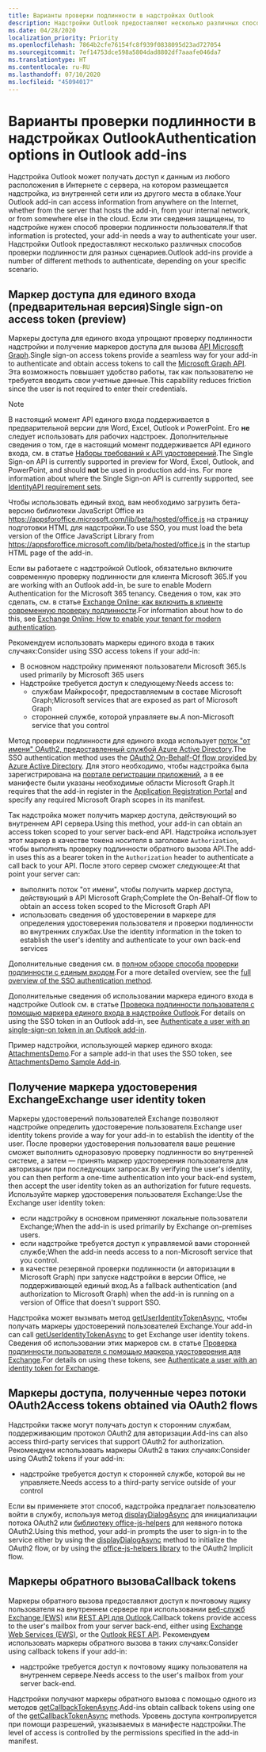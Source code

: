 ```yaml
---
title: Варианты проверки подлинности в надстройках Outlook
description: Надстройки Outlook предоставляют несколько различных способов проверки подлинности для разных сценариев.
ms.date: 04/28/2020
localization_priority: Priority
ms.openlocfilehash: 7864b2cfe76154fc8f939f0838095d23ad727054
ms.sourcegitcommit: 7ef14753dce598a5804dad8802df7aaafe046da7
ms.translationtype: HT
ms.contentlocale: ru-RU
ms.lasthandoff: 07/10/2020
ms.locfileid: "45094017"
---
```

# <a name="authentication-options-in-outlook-add-ins"></a><span data-ttu-id="491af-103">Варианты проверки подлинности в надстройках Outlook</span><span class="sxs-lookup"><span data-stu-id="491af-103">Authentication options in Outlook add-ins</span></span>

<span data-ttu-id="491af-104">Надстройка Outlook может получать доступ к данным из любого расположения в Интернете с сервера, на котором размещается надстройка, из внутренней сети или из другого места в облаке.</span><span class="sxs-lookup"><span data-stu-id="491af-104">Your Outlook add-in can access information from anywhere on the Internet, whether from the server that hosts the add-in, from your internal network, or from somewhere else in the cloud.</span></span> <span data-ttu-id="491af-105">Если эти сведения защищены, то надстройке нужен способ проверки подлинности пользователя.</span><span class="sxs-lookup"><span data-stu-id="491af-105">If that information is protected, your add-in needs a way to authenticate your user.</span></span> <span data-ttu-id="491af-106">Надстройки Outlook предоставляют несколько различных способов проверки подлинности для разных сценариев.</span><span class="sxs-lookup"><span data-stu-id="491af-106">Outlook add-ins provide a number of different methods to authenticate, depending on your specific scenario.</span></span>

## <a name="single-sign-on-access-token-preview"></a><span data-ttu-id="491af-107">Маркер доступа для единого входа (предварительная версия)</span><span class="sxs-lookup"><span data-stu-id="491af-107">Single sign-on access token (preview)</span></span>

<span data-ttu-id="491af-108">Маркеры доступа для единого входа упрощают проверку подлинности надстройки и получение маркеров доступа для вызова [API Microsoft Graph](/graph/overview).</span><span class="sxs-lookup"><span data-stu-id="491af-108">Single sign-on access tokens provide a seamless way for your add-in to authenticate and obtain access tokens to call the [Microsoft Graph API](/graph/overview).</span></span> <span data-ttu-id="491af-109">Эта возможность повышает удобство работы, так как пользователю не требуется вводить свои учетные данные.</span><span class="sxs-lookup"><span data-stu-id="491af-109">This capability reduces friction since the user is not required to enter their credentials.</span></span>

> [!NOTE]
> <span data-ttu-id="491af-110">В настоящий момент API единого входа поддерживается в предварительной версии для Word, Excel, Outlook и PowerPoint. Его **не** следует использовать для рабочих надстроек. Дополнительные сведения о том, где в настоящий момент поддерживается API единого входа, см. в статье [Наборы требований к API удостоверений](../reference/requirement-sets/identity-api-requirement-sets.md).</span><span class="sxs-lookup"><span data-stu-id="491af-110">The Single Sign-on API is currently supported in preview for Word, Excel, Outlook, and PowerPoint, and should **not** be used in production add-ins. For more information about where the Single Sign-on API is currently supported, see [IdentityAPI requirement sets](../reference/requirement-sets/identity-api-requirement-sets.md).</span></span>
>
> <span data-ttu-id="491af-111">Чтобы использовать единый вход, вам необходимо загрузить бета-версию библиотеки JavaScript Office из https://appsforoffice.microsoft.com/lib/beta/hosted/office.js на страницу подготовки HTML для надстройки.</span><span class="sxs-lookup"><span data-stu-id="491af-111">To use SSO, you must load the beta version of the Office JavaScript Library from https://appsforoffice.microsoft.com/lib/beta/hosted/office.js in the startup HTML page of the add-in.</span></span>
>
> <span data-ttu-id="491af-112">Если вы работаете с надстройкой Outlook, обязательно включите современную проверку подлинности для клиента Microsoft 365.</span><span class="sxs-lookup"><span data-stu-id="491af-112">If you are working with an Outlook add-in, be sure to enable Modern Authentication for the Microsoft 365 tenancy.</span></span> <span data-ttu-id="491af-113">Сведения о том, как это сделать, см. в статье [Exchange Online: как включить в клиенте современную проверку подлинности](https://social.technet.microsoft.com/wiki/contents/articles/32711.exchange-online-how-to-enable-your-tenant-for-modern-authentication.aspx).</span><span class="sxs-lookup"><span data-stu-id="491af-113">For information about how to do this, see [Exchange Online: How to enable your tenant for modern authentication](https://social.technet.microsoft.com/wiki/contents/articles/32711.exchange-online-how-to-enable-your-tenant-for-modern-authentication.aspx).</span></span>

<span data-ttu-id="491af-114">Рекомендуем использовать маркеры единого входа в таких случаях:</span><span class="sxs-lookup"><span data-stu-id="491af-114">Consider using SSO access tokens if your add-in:</span></span>

- <span data-ttu-id="491af-115">В основном надстройку применяют пользователи Microsoft 365.</span><span class="sxs-lookup"><span data-stu-id="491af-115">Is used primarily by Microsoft 365 users</span></span>
- <span data-ttu-id="491af-116">Надстройке требуется доступ к следующему:</span><span class="sxs-lookup"><span data-stu-id="491af-116">Needs access to:</span></span>
  - <span data-ttu-id="491af-117">службам Майкрософт, предоставляемым в составе Microsoft Graph;</span><span class="sxs-lookup"><span data-stu-id="491af-117">Microsoft services that are exposed as part of Microsoft Graph</span></span>
  - <span data-ttu-id="491af-118">сторонней службе, которой управляете вы.</span><span class="sxs-lookup"><span data-stu-id="491af-118">A non-Microsoft service that you control</span></span>

<span data-ttu-id="491af-119">Метод проверки подлинности для единого входа использует [поток "от имени" OAuth2, предоставленный службой Azure Active Directory](/azure/active-directory/develop/active-directory-v2-protocols-oauth-on-behalf-of).</span><span class="sxs-lookup"><span data-stu-id="491af-119">The SSO authentication method uses the [OAuth2 On-Behalf-Of flow provided by Azure Active Directory](/azure/active-directory/develop/active-directory-v2-protocols-oauth-on-behalf-of).</span></span> <span data-ttu-id="491af-120">Для этого необходимо, чтобы надстройка была зарегистрирована на [портале регистрации приложений](https://apps.dev.microsoft.com/), а в ее манифесте были указаны необходимые области Microsoft Graph.</span><span class="sxs-lookup"><span data-stu-id="491af-120">It requires that the add-in register in the [Application Registration Portal](https://apps.dev.microsoft.com/) and specify any required Microsoft Graph scopes in its manifest.</span></span>

<span data-ttu-id="491af-121">Так надстройка может получить маркер доступа, действующий во внутреннем API сервера.</span><span class="sxs-lookup"><span data-stu-id="491af-121">Using this method, your add-in can obtain an access token scoped to your server back-end API.</span></span> <span data-ttu-id="491af-122">Надстройка использует этот маркер в качестве токена носителя в заголовке `Authorization`, чтобы выполнять проверку подлинности обратного вызова API.</span><span class="sxs-lookup"><span data-stu-id="491af-122">The add-in uses this as a bearer token in the `Authorization` header to authenticate a call back to your API.</span></span> <span data-ttu-id="491af-123">После этого сервер сможет следующее:</span><span class="sxs-lookup"><span data-stu-id="491af-123">At that point your server can:</span></span>

- <span data-ttu-id="491af-124">выполнить поток "от имени", чтобы получить маркер доступа, действующий в API Microsoft Graph;</span><span class="sxs-lookup"><span data-stu-id="491af-124">Complete the On-Behalf-Of flow to obtain an access token scoped to the Microsoft Graph API</span></span>
- <span data-ttu-id="491af-125">использовать сведения об удостоверении в маркере для определения удостоверения пользователя и проверки подлинности во внутренних службах.</span><span class="sxs-lookup"><span data-stu-id="491af-125">Use the identity information in the token to establish the user's identity and authenticate to your own back-end services</span></span>

<span data-ttu-id="491af-126">Дополнительные сведения см. в [полном обзоре способа проверки подлинности с единым входом](../develop/sso-in-office-add-ins.md).</span><span class="sxs-lookup"><span data-stu-id="491af-126">For a more detailed overview, see the [full overview of the SSO authentication method](../develop/sso-in-office-add-ins.md).</span></span>

<span data-ttu-id="491af-127">Дополнительные сведения об использовании маркера единого входа в надстройке Outlook см. в статье [Проверка подлинности пользователя с помощью маркера единого входа в надстройке Outlook](authenticate-a-user-with-an-sso-token.md).</span><span class="sxs-lookup"><span data-stu-id="491af-127">For details on using the SSO token in an Outlook add-in, see [Authenticate a user with an single-sign-on token in an Outlook add-in](authenticate-a-user-with-an-sso-token.md).</span></span>

<span data-ttu-id="491af-128">Пример надстройки, использующей маркер единого входа: [AttachmentsDemo](https://github.com/OfficeDev/outlook-add-in-attachments-demo).</span><span class="sxs-lookup"><span data-stu-id="491af-128">For a sample add-in that uses the SSO token, see [AttachmentsDemo Sample Add-in](https://github.com/OfficeDev/outlook-add-in-attachments-demo).</span></span>

## <a name="exchange-user-identity-token"></a><span data-ttu-id="491af-129">Получение маркера удостоверения Exchange</span><span class="sxs-lookup"><span data-stu-id="491af-129">Exchange user identity token</span></span>

<span data-ttu-id="491af-130">Маркеры удостоверений пользователей Exchange позволяют надстройке определить удостоверение пользователя.</span><span class="sxs-lookup"><span data-stu-id="491af-130">Exchange user identity tokens provide a way for your add-in to establish the identity of the user.</span></span> <span data-ttu-id="491af-131">После проверки удостоверения пользователя ваше решение сможет выполнить одноразовую проверку подлинности во внутренней системе, а затем — принять маркер удостоверения пользователя для авторизации при последующих запросах.</span><span class="sxs-lookup"><span data-stu-id="491af-131">By verifying the user's identity, you can then perform a one-time authentication into your back-end system, then accept the user identity token as an authorization for future requests.</span></span> <span data-ttu-id="491af-132">Используйте маркер удостоверения пользователя Exchange:</span><span class="sxs-lookup"><span data-stu-id="491af-132">Use the Exchange user identity token:</span></span>

- <span data-ttu-id="491af-133">если надстройку в основном применяют локальные пользователи Exchange;</span><span class="sxs-lookup"><span data-stu-id="491af-133">When the add-in is used primarily by Exchange on-premises users.</span></span>
- <span data-ttu-id="491af-134">если надстройке требуется доступ к управляемой вами сторонней службе;</span><span class="sxs-lookup"><span data-stu-id="491af-134">When the add-in needs access to a non-Microsoft service that you control.</span></span>
- <span data-ttu-id="491af-135">в качестве резервной проверки подлинности (и авторизации в Microsoft Graph) при запуске надстройки в версии Office, не поддерживающей единый вход.</span><span class="sxs-lookup"><span data-stu-id="491af-135">As a fallback authentication (and authorization to Microsoft Graph) when the add-in is running on a version of Office that doesn't support SSO.</span></span>

<span data-ttu-id="491af-136">Надстройка может вызывать метод [getUserIdentityTokenAsync](/javascript/api/outlook/office.mailbox#getuseridentitytokenasync-callback--usercontext-), чтобы получать маркеры удостоверений пользователей Exchange.</span><span class="sxs-lookup"><span data-stu-id="491af-136">Your add-in can call [getUserIdentityTokenAsync](/javascript/api/outlook/office.mailbox#getuseridentitytokenasync-callback--usercontext-) to get Exchange user identity tokens.</span></span> <span data-ttu-id="491af-137">Сведения об использовании этих маркеров см. в статье [Проверка подлинности пользователя с помощью маркера удостоверения для Exchange](authenticate-a-user-with-an-identity-token.md).</span><span class="sxs-lookup"><span data-stu-id="491af-137">For details on using these tokens, see [Authenticate a user with an identity token for Exchange](authenticate-a-user-with-an-identity-token.md).</span></span>

## <a name="access-tokens-obtained-via-oauth2-flows"></a><span data-ttu-id="491af-138">Маркеры доступа, полученные через потоки OAuth2</span><span class="sxs-lookup"><span data-stu-id="491af-138">Access tokens obtained via OAuth2 flows</span></span>

<span data-ttu-id="491af-139">Надстройки также могут получать доступ к сторонним службам, поддерживающим протокол OAuth2 для авторизации.</span><span class="sxs-lookup"><span data-stu-id="491af-139">Add-ins can also access third-party services that support OAuth2 for authorization.</span></span> <span data-ttu-id="491af-140">Рекомендуем использовать маркеры OAuth2 в таких случаях:</span><span class="sxs-lookup"><span data-stu-id="491af-140">Consider using OAuth2 tokens if your add-in:</span></span>

- <span data-ttu-id="491af-141">надстройке требуется доступ к сторонней службе, которой вы не управляете.</span><span class="sxs-lookup"><span data-stu-id="491af-141">Needs access to a third-party service outside of your control</span></span>

<span data-ttu-id="491af-142">Если вы применяете этот способ, надстройка предлагает пользователю войти в службу, используя метод [displayDialogAsync](/javascript/api/office/office.ui#displaydialogasync-startaddress--options--callback-) для инициализации потока OAuth2 или [библиотеку office-js-helpers](https://github.com/OfficeDev/office-js-helpers) для неявного потока OAuth2.</span><span class="sxs-lookup"><span data-stu-id="491af-142">Using this method, your add-in prompts the user to sign-in to the service either by using the [displayDialogAsync](/javascript/api/office/office.ui#displaydialogasync-startaddress--options--callback-) method to initialize the OAuth2 flow, or by using the [office-js-helpers library](https://github.com/OfficeDev/office-js-helpers) to the OAuth2 Implicit flow.</span></span>

## <a name="callback-tokens"></a><span data-ttu-id="491af-143">Маркеры обратного вызова</span><span class="sxs-lookup"><span data-stu-id="491af-143">Callback tokens</span></span>

<span data-ttu-id="491af-144">Маркеры обратного вызова предоставляют доступ к почтовому ящику пользователя на внутреннем сервере при использовании [веб-служб Exchange (EWS)](/exchange/client-developer/exchange-web-services/explore-the-ews-managed-api-ews-and-web-services-in-exchange) или [REST API для Outlook](/previous-versions/office/office-365-api/api/version-2.0/use-outlook-rest-api).</span><span class="sxs-lookup"><span data-stu-id="491af-144">Callback tokens provide access to the user's mailbox from your server back-end, either using [Exchange Web Services (EWS)](/exchange/client-developer/exchange-web-services/explore-the-ews-managed-api-ews-and-web-services-in-exchange), or the [Outlook REST API](/previous-versions/office/office-365-api/api/version-2.0/use-outlook-rest-api).</span></span> <span data-ttu-id="491af-145">Рекомендуем использовать маркеры обратного вызова в таких случаях:</span><span class="sxs-lookup"><span data-stu-id="491af-145">Consider using callback tokens if your add-in:</span></span>

- <span data-ttu-id="491af-146">надстройке требуется доступ к почтовому ящику пользователя на внутреннем сервере.</span><span class="sxs-lookup"><span data-stu-id="491af-146">Needs access to the user's mailbox from your server back-end.</span></span>

<span data-ttu-id="491af-147">Надстройки получают маркеры обратного вызова с помощью одного из методов [getCallbackTokenAsync](../reference/objectmodel/preview-requirement-set/office.context.mailbox.md#methods).</span><span class="sxs-lookup"><span data-stu-id="491af-147">Add-ins obtain callback tokens using one of the [getCallbackTokenAsync](../reference/objectmodel/preview-requirement-set/office.context.mailbox.md#methods) methods.</span></span> <span data-ttu-id="491af-148">Уровень доступа контролируется при помощи разрешений, указываемых в манифесте надстройки.</span><span class="sxs-lookup"><span data-stu-id="491af-148">The level of access is controlled by the permissions specified in the add-in manifest.</span></span>
